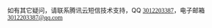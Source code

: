 如有其它疑问，请联系腾讯云短信技术支持，QQ <font face="微软雅黑" color=Blue>[3012203387](tencent://message/?uin=3012203387&Site=junichi&Menu=yes)</font>，电子邮箱  <font face="微软雅黑" color=Blue>3012203387@qq.com</font>
